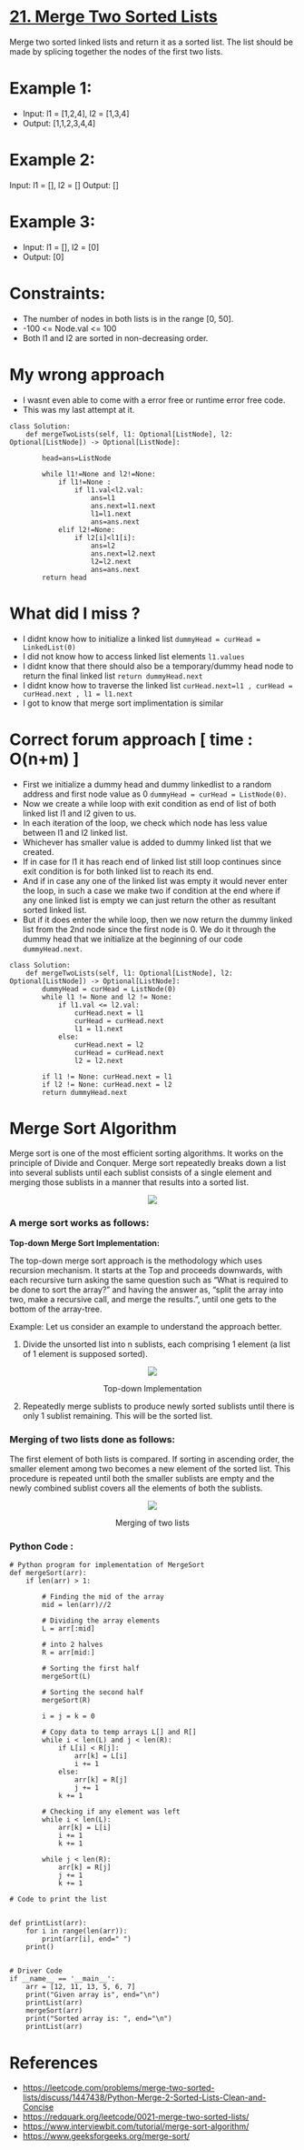 # [21. Merge Two Sorted Lists](https://leetcode.com/problems/merge-two-sorted-lists/)
Merge two sorted linked lists and return it as a sorted list. The list should be made by splicing together the nodes of the first two lists.

# Example 1:
* Input: l1 = [1,2,4], l2 = [1,3,4]
* Output: [1,1,2,3,4,4]

# Example 2:
Input: l1 = [], l2 = []
Output: []

# Example 3:
* Input: l1 = [], l2 = [0]
* Output: [0]
 
# Constraints:
* The number of nodes in both lists is in the range [0, 50].
* -100 <= Node.val <= 100
* Both l1 and l2 are sorted in non-decreasing order.

# My wrong approach 
* I wasnt even able to come with a error free or runtime error free code.
* This was my last attempt at it.
                
```
class Solution:
    def mergeTwoLists(self, l1: Optional[ListNode], l2: Optional[ListNode]) -> Optional[ListNode]:
        
        head=ans=ListNode
        
        while l1!=None and l2!=None:
            if l1!=None :
                if l1.val<l2.val:
                    ans=l1
                    ans.next=l1.next
                    l1=l1.next
                    ans=ans.next
            elif l2!=None:
                if l2[i]<l1[i]:
                    ans=l2
                    ans.next=l2.next
                    l2=l2.next
                    ans=ans.next
        return head
```
# What did I miss ?
* I didnt know how to initialize a linked list `dummyHead = curHead = LinkedList(0)`
* I did not know how to access linked list elements ` l1.values `
* I didnt know that there should also be a temporary/dummy head node to return the final linked list ` return dummyHead.next `
* I didnt know how to traverse the linked list ` curHead.next=l1 , curHead = curHead.next , l1 = l1.next `
* I got to know that merge sort implimentation is similar

# Correct forum approach [ time : O(n+m) ]
* First we initialize a dummy head and dummy linkedlist to a random address and first node value as 0 `dummyHead = curHead = ListNode(0)`.
* Now we create a while loop with exit condition as end of list of both linked list l1 and l2 given to us.
* In each iteration of the loop, we check which node has less value between l1 and l2 linked list.
* Whichever has smaller value is added to dummy linked list that we created.
* If in case for l1 it has reach end of linked list still loop continues since exit condition is for both linked list to reach its end.
* And if in case any one of the linked list was empty it would never enter the loop, in such a case we make two if condition at the end where if any one linked list is empty we can just return the other as resultant sorted linked list.
* But if it does enter the while loop, then we now return the dummy linked list from the 2nd node since the first node is 0. We do it through the dummy head that we initialize at the beginning of our code `dummyHead.next`.
```
class Solution:
    def mergeTwoLists(self, l1: Optional[ListNode], l2: Optional[ListNode]) -> Optional[ListNode]:
        dummyHead = curHead = ListNode(0)
        while l1 != None and l2 != None:
            if l1.val <= l2.val:
                curHead.next = l1
                curHead = curHead.next
                l1 = l1.next
            else:
                curHead.next = l2
                curHead = curHead.next
                l2 = l2.next
                
        if l1 != None: curHead.next = l1
        if l2 != None: curHead.next = l2
        return dummyHead.next
``` 
# Merge Sort Algorithm
Merge sort is one of the most efficient sorting algorithms. It works on the principle of Divide and Conquer. Merge sort repeatedly breaks down a list into several sublists until each sublist consists of a single element and merging those sublists in a manner that results into a sorted list.

<p align="center"><a href="https://youtu.be/uOjJPtVA24k"><img src="https://user-images.githubusercontent.com/72177954/132525370-33cea066-f613-4fc6-b1d6-dc58bd0557f6.jpg"></a></p>

### A merge sort works as follows: 

**Top-down Merge Sort Implementation:**

The top-down merge sort approach is the methodology which uses recursion mechanism. It starts at the Top and proceeds downwards, with each recursive turn asking the same question such as “What is required to be done to sort the array?” and having the answer as, “split the array into two, make a recursive call, and merge the results.”, until one gets to the bottom of the array-tree.

Example: Let us consider an example to understand the approach better.

1. Divide the unsorted list into n sublists, each comprising 1 element (a list of 1 element is supposed sorted).

<p align="center">
<img src="https://user-images.githubusercontent.com/72177954/132525727-104216ef-94d2-4a78-8904-4c0658cb138d.png">
</p>
<p align="center">
Top-down Implementation
</p>

2. Repeatedly merge sublists to produce newly sorted sublists until there is only 1 sublist remaining. This will be the sorted list.

### Merging of two lists done as follows:
The first element of both lists is compared. If sorting in ascending order, the smaller element among two becomes a new element of the sorted list. This procedure is repeated until both the smaller sublists are empty and the newly combined sublist covers all the elements of both the sublists.

<p align="center">
<img src="https://user-images.githubusercontent.com/72177954/132526260-a375fbd5-edde-4d53-903d-3837d6f20b33.png">
</p>
<p align="center">
Merging of two lists
</p>

### Python Code :
```
# Python program for implementation of MergeSort
def mergeSort(arr):
	if len(arr) > 1:

		# Finding the mid of the array
		mid = len(arr)//2

		# Dividing the array elements
		L = arr[:mid]

		# into 2 halves
		R = arr[mid:]

		# Sorting the first half
		mergeSort(L)

		# Sorting the second half
		mergeSort(R)

		i = j = k = 0

		# Copy data to temp arrays L[] and R[]
		while i < len(L) and j < len(R):
			if L[i] < R[j]:
				arr[k] = L[i]
				i += 1
			else:
				arr[k] = R[j]
				j += 1
			k += 1

		# Checking if any element was left
		while i < len(L):
			arr[k] = L[i]
			i += 1
			k += 1

		while j < len(R):
			arr[k] = R[j]
			j += 1
			k += 1

# Code to print the list


def printList(arr):
	for i in range(len(arr)):
		print(arr[i], end=" ")
	print()


# Driver Code
if __name__ == '__main__':
	arr = [12, 11, 13, 5, 6, 7]
	print("Given array is", end="\n")
	printList(arr)
	mergeSort(arr)
	print("Sorted array is: ", end="\n")
	printList(arr)
```


# References 
* https://leetcode.com/problems/merge-two-sorted-lists/discuss/1447438/Python-Merge-2-Sorted-Lists-Clean-and-Concise
* https://redquark.org/leetcode/0021-merge-two-sorted-lists/
* https://www.interviewbit.com/tutorial/merge-sort-algorithm/
* https://www.geeksforgeeks.org/merge-sort/

